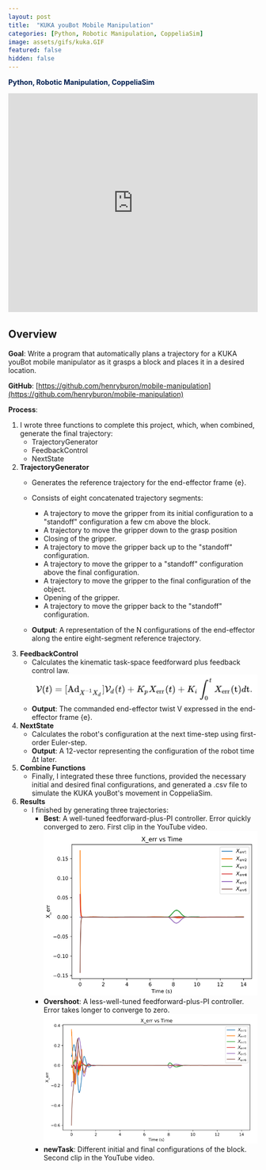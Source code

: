 ```yaml
---
layout: post
title:  "KUKA youBot Mobile Manipulation"
categories: [Python, Robotic Manipulation, CoppeliaSim]
image: assets/gifs/kuka.GIF
featured: false
hidden: false
---
```


**<span style="color:rgb(0, 30, 80)">Python, Robotic Manipulation, CoppeliaSim</span>**


<iframe width="100%" height="441" src="https://www.youtube.com/embed/ZHFO4J9itbI?si=82YA8ILq-O1_tx1X" title="YouTube video player" frameborder="0" allow="accelerometer; autoplay; clipboard-write; encrypted-media; gyroscope; picture-in-picture; web-share" allowfullscreen></iframe>

## Overview

**Goal**: Write a program that automatically plans a trajectory for a KUKA youBot mobile manipulator as it grasps a block and places it in a desired location.

**GitHub**: [https://github.com/henryburon/mobile-manipulation](https://github.com/henryburon/mobile-manipulation)

**Process**:

1. I wrote three functions to complete this project, which, when combined, generate the final trajectory: 
    * TrajectoryGenerator
    * FeedbackControl
    * NextState
2. **TrajectoryGenerator**
    * Generates the reference trajectory for the end-effector frame {e}.
    * Consists of eight concatenated trajectory segments:
        * A trajectory to move the gripper from its initial configuration to a "standoff" configuration a few cm above the block.
        * A trajectory to move the gripper down to the grasp position
        * Closing of the gripper.
        * A trajectory to move the gripper back up to the "standoff" configuration.
        * A trajectory to move the gripper to a "standoff" configuration above the final configuration.
        * A trajectory to move the gripper to the final configuration of the object.
        * Opening of the gripper.
        * A trajectory to move the gripper back to the "standoff" configuration.

    * **Output**: A representation of the N configurations of the end-effector along the entire eight-segment reference trajectory.
3. **FeedbackControl**
    * Calculates the kinematic task-space feedforward plus feedback control law.
    ![Feedback Control](/assets/images/feedback_control.png)
    * **Output**: The commanded end-effector twist V expressed in the end-effector frame {e}.
4. **NextState**
    * Calculates the robot's configuration at the next time-step using first-order Euler-step.
    * **Output**: A 12-vector representing the configuration of the robot time &Delta;t later.
5. **Combine Functions**
    * Finally, I integrated these three functions, provided the necessary initial and desired final configurations, and generated a .csv file to simulate the KUKA youBot's movement in CoppeliaSim.
6. **Results**
    * I finished by generating three trajectories:
        * **Best**: A well-tuned feedforward-plus-PI controller. Error quickly converged to zero. First clip in the YouTube video.
        ![Best Run](/assets/images/best_run.png)
        * **Overshoot**: A less-well-tuned feedforward-plus-PI controller. Error takes longer to converge to zero.
        ![Overshoot Run](/assets/images/overshoot_run.png)
        * **newTask**: Different initial and final configurations of the block. Second clip in the YouTube video.